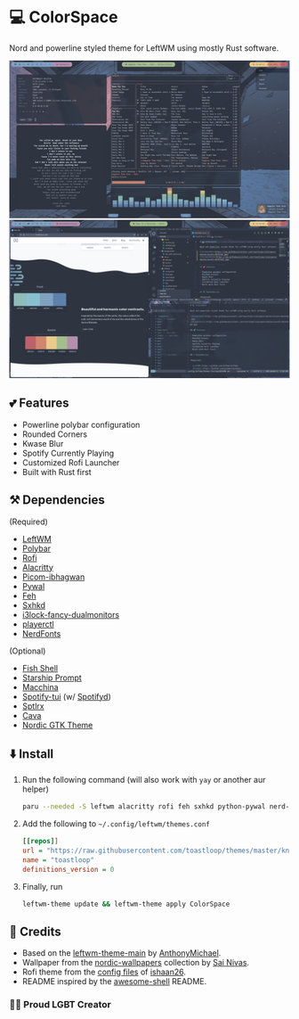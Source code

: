 # 💻 ColorSpace

Nord and powerline styled theme for LeftWM using mostly Rust software.

![Screenshot](https://raw.githubusercontent.com/toastloop/colorspace/master/assets/desktop.jpg)
![Screenshot2](https://raw.githubusercontent.com/toastloop/colorspace/master/assets/desktop2.jpg)

## 💕 Features

- Powerline polybar configuration
- Rounded Corners
- Kwase Blur
- Spotify Currently Playing
- Customized Rofi Launcher
- Built with Rust first

## ⚒️ Dependencies

(Required)

- [LeftWM](https://github.com/leftwm/leftwm)
- [Polybar](https://github.com/polybar/polybar)
- [Rofi](https://github.com/davatorium/rofi)
- [Alacritty](https://github.com/alacritty/alacritty)
- [Picom-ibhagwan](https://github.com/ibhagwan/picom)
- [Pywal](https://github.com/dylanaraps/pywal)
- [Feh](https://github.com/derf/feh)
- [Sxhkd](https://github.com/baskerville/sxhkd)
- [i3lock-fancy-dualmonitors](https://aur.archlinux.org/packages/i3lock-fancy-dualmonitors-git)
- [playerctl](https://github.com/altdesktop/playerctl)
- [NerdFonts](https://www.nerdfonts.com/)

(Optional)

- [Fish Shell](https://fishshell.com/)
- [Starship Prompt](https://starship.rs/)
- [Macchina](https://github.com/macchina-cli/macchina)
- [Spotify-tui](https://github.com/Rigellute/spotify-tui) (w/ [Spotifyd](https://github.com/Spotifyd/spotifyd))
- [Sptlrx](https://github.com/raitonoberu/sptlrx)
- [Cava](https://github.com/karlstav/cava)
- [Nordic GTK Theme](https://github.com/EliverLara/Nordic)

## ⬇️ Install

1. Run the following command (will also work with `yay` or another aur helper)

    ```bash
    paru --needed -S leftwm alacritty rofi feh sxhkd python-pywal nerd-fonts-noto-sans-mono i3lock-fancy-dualmonitors playerctl
    ```

2. Add the following to `~/.config/leftwm/themes.conf`

    ```ini
    [[repos]]
    url = "https://raw.githubusercontent.com/toastloop/themes/master/known.toml"
    name = "toastloop"
    definitions_version = 0
    ```

3. Finally, run

    ```bash
    leftwm-theme update && leftwm-theme apply ColorSpace
    ```

## 📝 Credits

- Based on the [leftwm-theme-main](https://github.com/AnthonyMichaelTDM/leftwm-theme-main) by [AnthonyMichael](https://github.com/AnthonyMichaelTDM/).
- Wallpaper from the [nordic-wallpapers](https://github.com/linuxdotexe/nordic-wallpapers) collection by [Sai Nivas](https://github.com/linuxdotexe).
- Rofi theme from the [config files](https://github.com/ishaan26/config_files) of [ishaan26](https://github.com/ishaan26/).
- README inspired by the [awesome-shell](https://github.com/Mofiqul/awesome-shell/) README.

### 🏳️‍🌈 Proud LGBT Creator
